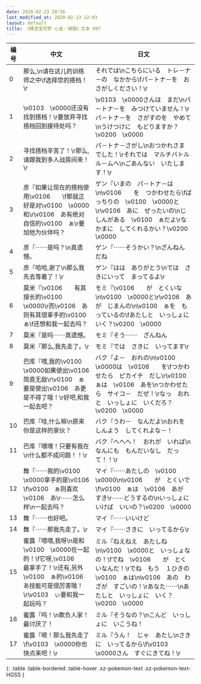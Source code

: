 ```yaml
---
date: 2020-02-23 20:56
last_modified_at: 2020-02-23 22:03
layout: default
title: 《精灵宝可梦 心金／魂银》文本 097
---
```

| 编号 | 中文 | 日文 |
| ---- | ---- | ---- |
| 0 | 那么,\n请在这儿的训练师之中\f选择您的搭档！\r | それでは\nこちらにいる　トレ－ナ－の　なかから\fパ－トナ－を　おさがしください！\r |
| 1 | \v0103　\x0000还没有找到搭档！\r要放弃寻找搭档回到接待处吗？ | \v0103　\x0000さんは　まだ\nパ－トナ－を　みつけていません！\rパ－トナ－を　さがすのを　やめて\nうけつけに　もどりますか？\v0200　\x0000 |
| 2 | 寻找搭档辛苦了！\r那么,请跟我到多人战房间来！\r | パ－トナ－さがし\nおつかれさま　でした！\rそれでは　マルチバトルル－ムへ\nごあんない　いたします！\r |
| 3 | 彦『如果让现在的搭档使用\v0106　　\f那就正好是对\v0100　\x0000和\r\v0106　あ有绝对自信的\v0100　ぁ\r要加他为伙伴吗？ | ゲン『いまの　パ－トナ－は\n\v0106　　を　つかわせたら\fばっちりの　\v0100　\x0000と\r\v0106　あに　ぜったいの\nじしんがある　\v0100　ぁだよ\rなかまに　してくれるかい？\v0200　\x0000 |
| 4 | 彦『⋯⋯是吗？\n真遗憾。 | ゲン『⋯⋯そうかい？\nざんねん　だね |
| 5 | 彦『哈哈,谢了\n那么我先去等着了！\r | ゲン『はは　ありがとう\nでは　さきにいって　まってるよ\r |
| 6 | 莫米『\v0106　　有其擅长的\v0100　\x0000\r而\v0106　あ则有其很拿手的\v0100　ぁ\f还想和我一起去吗？ | モミ『\v0106　　が　とくいな\n\v0100　\x0000と\r\v0106　あが　じまんの\n\v0100　ぁを　もっているの\fあたしと　いっしょに　いく？\v0200　\x0000 |
| 7 | 莫米『是吗⋯⋯真遗憾。 | モミ『そう⋯⋯　ざんねん |
| 8 | 莫米『那么,我先走了。\r | モミ『では　さきに　いってます\r |
| 9 | 巴库『喂,我的\v0100　\x0000如果使出\v0106　　简直无敌\r\v0100　ぁ要是使出\v0106　あ更是不得了哦！\r好吧,和我一起去吧？ | バク『よ－　おれの\n\v0100　\x0000は　\v0106　　を\fつかわせたら　ピカイチ　だし\r\v0100　ぁは　\v0106　あを\nつかわせたら　サイコ－　だぜ！\rなっ　おれと　いっしょに　いくだろ？\v0200　\x0000 |
| 10 | 巴库『哇,什么嘛\n原来你是这样的家伙？ | バク『うわ－　なんだよ\nおれを　しんよう　してくれよな－！ |
| 11 | 巴库『嘿嘿！只要有我在\n什么都不成问题！！\r | バク『へへへ！　おれが　いれば\nなんにも　もんだいなし　だって！！\r |
| 12 | 舞『⋯⋯我的\v0100　\x0000拿手的是\v0106　　\f\v0100　ぁ则喜欢\v0106　あ\r⋯⋯怎么样\n一起去吗？ | マイ『⋯⋯あたしの　\v0100　\x0000\n\v0106　　が　とくいで\f\v0100　ぁは　\v0106　あが　すき\r⋯⋯どうするの\nいっしょに　いけば　いいの？\v0200　\x0000 |
| 13 | 舞『⋯⋯也好吧。 | マイ『⋯⋯いいけど |
| 14 | 舞『⋯⋯那我先走了。\r | マイ『⋯⋯さきに　いってるから\r |
| 15 | 蜜露『喂喂,我呀\n是和\v0100　\x0000在一起的！\f它呀,\v0106　　最拿手了！\r还有,另外\v0100　ぁ的\v0106　あ技能可是很厉害哦！\r\v0103　ぃ要和我一起玩吗？ | ミル『ねえねえ　あたしね\n\v0100　\x0000と　いっしょなの！\fでね　\v0106　　が　とくいなんだ！\rでね　もう　１ひきの　\v0100　ぁは\n\v0106　あの　わざが　すごいの！\rあなた⋯⋯\nあたしと　いっしょに　いく？\v0200　\x0000 |
| 16 | 蜜露『呜！\n欺负人家！最讨厌了！ | ミル『そうなの？\nこんど　いっしょに　いこうね！ |
| 17 | 蜜露『嗯！那么我先走了\f\v0103　\x0000你也快点来吧！\r | ミル『うん！　じゃ　あたし\nさきに　いってるから\f\v0103　\x0000さん　すぐにきてね！\r |
{: .table .table-bordered .table-hover .xz-pokemon-text .xz-pokemon-text-HGSS }